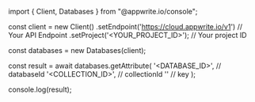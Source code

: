 import { Client, Databases } from "@appwrite.io/console";

const client = new Client()
    .setEndpoint('https://cloud.appwrite.io/v1') // Your API Endpoint
    .setProject('&lt;YOUR_PROJECT_ID&gt;'); // Your project ID

const databases = new Databases(client);

const result = await databases.getAttribute(
    '<DATABASE_ID>', // databaseId
    '<COLLECTION_ID>', // collectionId
    '' // key
);

console.log(result);

